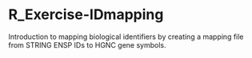 # R_Exercise-IDmapping

Introduction to mapping biological identifiers by creating a mapping file from STRING ENSP IDs to HGNC gene symbols.
